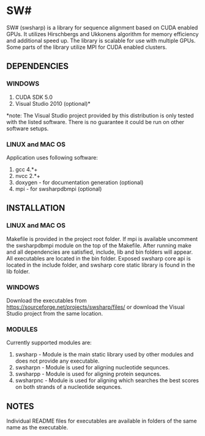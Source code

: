 # SW# 

SW# (swsharp) is a library for sequence alignment based on CUDA enabled GPUs. It utilizes Hirschbergs and Ukkonens algorithm for memory efficiency and additional speed up. The library is scalable for use with multiple GPUs. Some parts of the library utilize MPI for CUDA enabled clusters.

## DEPENDENCIES

### WINDOWS

1. CUDA SDK 5.0
2. Visual Studio 2010 (optional)*

\*note: The Visual Studio project provided by this distribution is only tested with the listed software. There is no guarantee it could be run on other software setups.

### LINUX and MAC OS

Application uses following software:

1. gcc 4.*+
2. nvcc 2.*+
3. doxygen - for documentation generation (optional)
4. mpi - for swsharpdbmpi (optional)

## INSTALLATION

### LINUX and MAC OS
Makefile is provided in the project root folder. If mpi is available uncomment the swsharpdbmpi module on the top of the Makefile. After running make and all dependencies are satisfied, include, lib and bin folders will appear. All executables are located in the bin folder. Exposed swsharp core api is located in the include folder, and swsharp core static library is found in the lib folder. 

### WINDOWS
Download the executables from https://sourceforge.net/projects/swsharp/files/ or download the Visual Studio project from the same location.

### MODULES

Currently supported modules are:

1. swsharp - Module is the main static library used by other modules and does not provide any executable.
2. swsharpn - Module is used for aligning nucleotide sequnces.
3. swsharpp - Module is used for aligning protein sequnces.
4. swsharpnc - Module is used for aligning which searches the best scores on both strands of a nucleotide sequnces.

## NOTES

Individual README files for executables are available in folders of the same name as the executable. 
